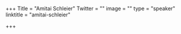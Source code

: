 +++
Title = "Amitai Schleier"
Twitter = ""
image = ""
type = "speaker"
linktitle = "amitai-schleier"

+++


